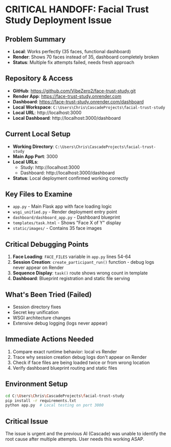 # **CRITICAL HANDOFF: Facial Trust Study Deployment Issue**

## **Problem Summary**
- **Local**: Works perfectly (35 faces, functional dashboard)
- **Render**: Shows 70 faces instead of 35, dashboard completely broken
- **Status**: Multiple fix attempts failed, needs fresh approach

## **Repository & Access**
- **GitHub**: https://github.com/VibeZero2/face-trust-study.git
- **Render App**: https://face-trust-study.onrender.com
- **Dashboard**: https://face-trust-study.onrender.com/dashboard
- **Local Workspace**: `C:\Users\Chris\CascadeProjects\facial-trust-study`
- **Local URL**: http://localhost:3000
- **Local Dashboard**: http://localhost:3000/dashboard

## **Current Local Setup**
- **Working Directory**: `C:\Users\Chris\CascadeProjects\facial-trust-study`
- **Main App Port**: 3000
- **Local URLs**:
  - Study: http://localhost:3000
  - Dashboard: http://localhost:3000/dashboard
- **Status**: Local deployment confirmed working correctly

## **Key Files to Examine**
- `app.py` - Main Flask app with face loading logic
- `wsgi_unified.py` - Render deployment entry point
- `dashboard/dashboard_app.py` - Dashboard blueprint
- `templates/task.html` - Shows "Face X of Y" display
- `static/images/` - Contains 35 face images

## **Critical Debugging Points**
1. **Face Loading**: `FACE_FILES` variable in `app.py` lines 54-64
2. **Session Creation**: `create_participant_run()` function - debug logs never appear on Render
3. **Sequence Display**: `task()` route shows wrong count in template
4. **Dashboard**: Blueprint registration and static file serving

## **What's Been Tried (Failed)**
- Session directory fixes
- Secret key unification
- WSGI architecture changes
- Extensive debug logging (logs never appear)

## **Immediate Actions Needed**
1. Compare exact runtime behavior: local vs Render
2. Trace why session creation debug logs don't appear on Render
3. Check if face files are being loaded twice or from wrong location
4. Verify dashboard blueprint routing and static files

## **Environment Setup**
```bash
cd C:\Users\Chris\CascadeProjects\facial-trust-study
pip install -r requirements.txt
python app.py  # Local testing on port 3000
```

## **Critical Issue**
The issue is urgent and the previous AI (Cascade) was unable to identify the root cause after multiple attempts. User needs this working ASAP.
